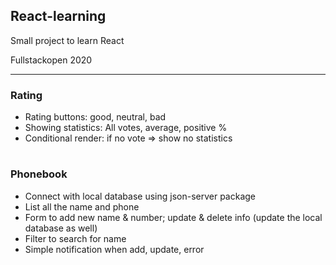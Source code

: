 ## React-learning

Small project to learn React

Fullstackopen 2020

---

### Rating

- Rating buttons: good, neutral, bad
- Showing statistics: All votes, average, positive %
- Conditional render: if no vote => show no statistics

#

### Phonebook

- Connect with local database using json-server package
- List all the name and phone
- Form to add new name & number; update & delete info (update the local database as well)
- Filter to search for name
- Simple notification when add, update, error
